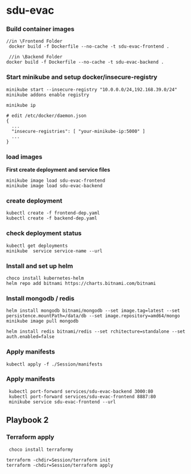 # sdu-evac


### Build container images

```console
//in \Frontend Folder 
 docker build -f Dockerfile --no-cache -t sdu-evac-frontend .

 //in \Backend Folder 
docker build -f Dockerfile --no-cache -t sdu-evac-backend .
```
### Start minikube and setup docker/insecure-registry

```console
minikube start --insecure-registry "10.0.0.0/24,192.168.39.0/24"
minikube addons enable registry

minikube ip

# edit /etc/docker/daemon.json
{
  ...
  "insecure-registries": [ "your-minikube-ip:5000" ]
  ...
}
```
### load images
**First create deployment and service files**
```console
minikube image load sdu-evac-frontend
minikube image load sdu-evac-backend
```
### create deployment

```console
kubectl create -f frontend-dep.yaml
kubectl create -f backend-dep.yaml
```
### check deployment status
```
kubectl get deployments
minikube  service service-name --url
```

### Install and set up helm

```console
choco install kubernetes-helm
helm repo add bitnami https://charts.bitnami.com/bitnami
```
### Install mongodb / redis

```console
helm install mongodb bitnami/mongodb --set image.tag=latest --set persistence.mountPath=/data/db --set image.repository=amd64/mongo
minikube image pull mongodb
```

```console
helm install redis bitnami/redis --set rchitecture=standalone --set auth.enabled=false
```

### Apply manifests

```console
kubectl apply -f ./Session/manifests
```
### Apply manifests

```console
 kubectl port-forward services/sdu-evac-backend 3000:80
 kubectl port-forward services/sdu-evac-frontend 8887:80
 minikube service sdu-evac-frontend --url
```

## Playbook 2

### Terraform apply

```console
 choco install terraformy
 
terraform -chdir=Session/terraform init
terraform -chdir=Session/terraform apply
```
